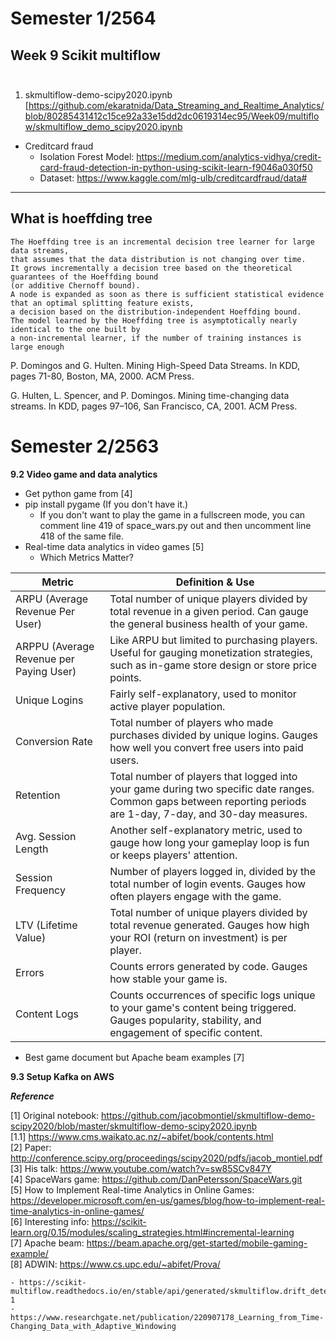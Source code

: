 # Semester 1/2564
## Week 9 Scikit multiflow </br></br>

1. skmultiflow-demo-scipy2020.ipynb [https://github.com/ekaratnida/Data_Streaming_and_Realtime_Analytics/blob/80285431412c15ce92a33e15dd2dc0619314ec95/Week09/multiflow/skmultiflow_demo_scipy2020.ipynb
- Creditcard fraud
  - Isolation Forest Model: https://medium.com/analytics-vidhya/credit-card-fraud-detection-in-python-using-scikit-learn-f9046a030f50
  - Dataset: https://www.kaggle.com/mlg-ulb/creditcardfraud/data#
        
 ______
## What is hoeffding tree 

```
The Hoeffding tree is an incremental decision tree learner for large data streams, 
that assumes that the data distribution is not changing over time. 
It grows incrementally a decision tree based on the theoretical guarantees of the Hoeffding bound 
(or additive Chernoff bound). 
A node is expanded as soon as there is sufficient statistical evidence that an optimal splitting feature exists, 
a decision based on the distribution-independent Hoeffding bound. 
The model learned by the Hoeffding tree is asymptotically nearly identical to the one built by 
a non-incremental learner, if the number of training instances is large enough
```

P. Domingos and G. Hulten. Mining High-Speed Data Streams. In KDD, pages 71-80, Boston, MA, 2000. ACM Press.

G. Hulten, L. Spencer, and P. Domingos. Mining time-changing data streams. In KDD, pages 97–106, San Francisco, CA, 2001. ACM Press.
       

# Semester 2/2563

**9.2 Video game and data analytics**
+ Get python game from [4]
+ pip install pygame (If you don't have it.)
    - If you don't want to play the game in a fullscreen mode, you can comment line 419 of space_wars.py out and then uncomment line 418 of the same file.
+ Real-time data analytics in video games [5]
    - Which Metrics Matter?
    
| Metric	     | Definition & Use|
| ---------------| --------------- |
| ARPU (Average Revenue Per User) | Total number of unique players divided by total revenue in a given period. Can gauge the general business health of your game. |
| ARPPU (Average Revenue per Paying User) |	Like ARPU but limited to purchasing players. Useful for gauging monetization strategies, such as in-game store design or store price points.  |
| Unique Logins	| Fairly self-explanatory, used to monitor active player population.|
| Conversion Rate	| Total number of players who made purchases divided by unique logins. Gauges how well you convert free users into paid users.|
| Retention  | Total number of players that logged into your game during two specific date ranges. Common gaps between reporting periods are 1-day, 7-day, and 30-day measures.  |
| Avg. Session Length | Another self-explanatory metric, used to gauge how long your gameplay loop is fun or keeps players' attention.  |
| Session Frequency  | Number of players logged in, divided by the total number of login events. Gauges how often players engage with the game.   |
| LTV (Lifetime Value)  | Total number of unique players divided by total revenue generated. Gauges how high your ROI (return on investment) is per player.  |
| Errors  | Counts errors generated by code. Gauges how stable your game is.  |
| Content Logs  | Counts occurrences of specific logs unique to your game's content being triggered. Gauges popularity, stability, and engagement of specific content.  |

+ Best game document but Apache beam examples [7]


**9.3 Setup Kafka on AWS**


***Reference***

[1] Original notebook: https://github.com/jacobmontiel/skmultiflow-demo-scipy2020/blob/master/skmultiflow-demo-scipy2020.ipynb </br>
[1.1] https://www.cms.waikato.ac.nz/~abifet/book/contents.html </br>
[2] Paper: http://conference.scipy.org/proceedings/scipy2020/pdfs/jacob_montiel.pdf </br>
[3] His talk: https://www.youtube.com/watch?v=sw85SCv847Y </br>
[4] SpaceWars game: https://github.com/DanPetersson/SpaceWars.git </br>
[5] How to Implement Real-time Analytics in Online Games: https://developer.microsoft.com/en-us/games/blog/how-to-implement-real-time-analytics-in-online-games/ </br>
[6] Interesting info: https://scikit-learn.org/0.15/modules/scaling_strategies.html#incremental-learning </br>
[7] Apache beam: https://beam.apache.org/get-started/mobile-gaming-example/ </br>
[8] ADWIN: https://www.cs.upc.edu/~abifet/Prova/

    - https://scikit-multiflow.readthedocs.io/en/stable/api/generated/skmultiflow.drift_detection.ADWIN.html#r15061f6a3a9d-1
    - https://www.researchgate.net/publication/220907178_Learning_from_Time-Changing_Data_with_Adaptive_Windowing
